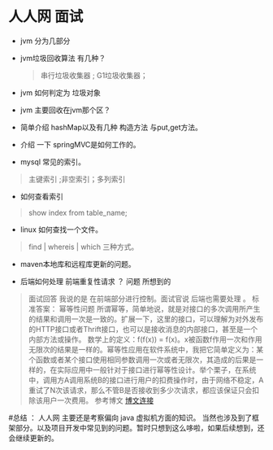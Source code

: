# 人人网  面试

* jvm 分为几部分


* jvm垃圾回收算法 有几种？
    > 串行垃圾收集器 ;  G1垃圾收集器； 

* jvm 如何判定为 垃圾对象

* jvm 主要回收在jvm那个区？

* 简单介绍 hashMap以及有几种 构造方法 与put,get方法。

* 介绍 一下 springMVC是如何工作的。

*  mysql 常见的索引。
> 主键索引 ;非空索引；多列索引

* 如何查看索引
> show index from table_name;
 
 * linux 如何查找一个文件。
 > find | whereis | which 三种方式。
 
 * maven本地库和远程库更新的问题。
 
*  后端如何处理 前端重复性请求 ？ 问题 所想到的
 >  面试回答 我说的是 在前端部分进行控制。面试官说 后端也需要处理 。
   标准答案： 幂等性问题
   所谓幂等，简单地说，就是对接口的多次调用所产生的结果和调用一次是一致的。扩展一下，这里的接口，可以理解为对外发布的HTTP接口或者Thrift接口，也可以是接收消息的内部接口，甚至是一个内部方法或操作。
   数学上的定义：f(f(x)) = f(x)。x被函数f作用一次和作用无限次的结果是一样的。幂等性应用在软件系统中，我把它简单定义为：某个函数或者某个接口使用相同参数调用一次或者无限次，其造成的后果是一样的，在实际应用中一般针对于接口进行幂等性设计。举个栗子，在系统中，调用方A调用系统B的接口进行用户的扣费操作时，由于网络不稳定，A重试了N次该请求，那么不管B是否接收到多少次请求，都应该保证只会扣除该用户一次费用。
   参考博文 <a href='https://blog.csdn.net/tomcatAndOracle/article/details/80619255'>博文连接</a>
  
 #总结 ： 人人网 主要还是考察偏向 java 虚拟机方面的知识。 当然也涉及到了框架部分。以及项目开发中常见到的问题。暂时只想到这么哆啦，如果后续想到，还会继续更新的。